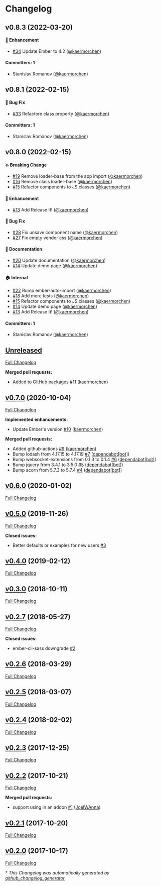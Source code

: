 # Changelog




## v0.8.3 (2022-03-20)

#### :rocket: Enhancement
* [#34](https://github.com/kaermorchen/ember-cli-loaders/pull/34) Update Ember to 4.2 ([@kaermorchen](https://github.com/kaermorchen))

#### Committers: 1
- Stanislav Romanov ([@kaermorchen](https://github.com/kaermorchen))

## v0.8.1 (2022-02-15)

#### :bug: Bug Fix
* [#33](https://github.com/kaermorchen/ember-cli-loaders/pull/33) Refactore class property ([@kaermorchen](https://github.com/kaermorchen))

#### Committers: 1
- Stanislav Romanov ([@kaermorchen](https://github.com/kaermorchen))

## v0.8.0 (2022-02-15)

#### :boom: Breaking Change
* [#19](https://github.com/kaermorchen/ember-cli-loaders/pull/19) Remove loader-base from the app import ([@kaermorchen](https://github.com/kaermorchen))
* [#16](https://github.com/kaermorchen/ember-cli-loaders/pull/16) Remove class loader-base ([@kaermorchen](https://github.com/kaermorchen))
* [#15](https://github.com/kaermorchen/ember-cli-loaders/pull/15) Refactor components to JS classes ([@kaermorchen](https://github.com/kaermorchen))

#### :rocket: Enhancement
* [#13](https://github.com/kaermorchen/ember-cli-loaders/pull/13) Add Release It! ([@kaermorchen](https://github.com/kaermorchen))

#### :bug: Bug Fix
* [#28](https://github.com/kaermorchen/ember-cli-loaders/pull/28) Fix unsave component name ([@kaermorchen](https://github.com/kaermorchen))
* [#27](https://github.com/kaermorchen/ember-cli-loaders/pull/27) Fix empty vendor css ([@kaermorchen](https://github.com/kaermorchen))

#### :memo: Documentation
* [#20](https://github.com/kaermorchen/ember-cli-loaders/pull/20) Update documentation ([@kaermorchen](https://github.com/kaermorchen))
* [#14](https://github.com/kaermorchen/ember-cli-loaders/pull/14) Update demo page ([@kaermorchen](https://github.com/kaermorchen))

#### :house: Internal
* [#22](https://github.com/kaermorchen/ember-cli-loaders/pull/22) Bump ember-auto-import ([@kaermorchen](https://github.com/kaermorchen))
* [#18](https://github.com/kaermorchen/ember-cli-loaders/pull/18) Add more tests ([@kaermorchen](https://github.com/kaermorchen))
* [#15](https://github.com/kaermorchen/ember-cli-loaders/pull/15) Refactor components to JS classes ([@kaermorchen](https://github.com/kaermorchen))
* [#14](https://github.com/kaermorchen/ember-cli-loaders/pull/14) Update demo page ([@kaermorchen](https://github.com/kaermorchen))
* [#13](https://github.com/kaermorchen/ember-cli-loaders/pull/13) Add Release It! ([@kaermorchen](https://github.com/kaermorchen))

#### Committers: 1
- Stanislav Romanov ([@kaermorchen](https://github.com/kaermorchen))

## [Unreleased](https://github.com/kaermorchen/ember-cli-loaders/tree/HEAD)

[Full Changelog](https://github.com/kaermorchen/ember-cli-loaders/compare/v0.7.0...HEAD)

**Merged pull requests:**

- Added to GitHub packages [\#11](https://github.com/kaermorchen/ember-cli-loaders/pull/11) ([kaermorchen](https://github.com/kaermorchen))

## [v0.7.0](https://github.com/kaermorchen/ember-cli-loaders/tree/v0.7.0) (2020-10-04)

[Full Changelog](https://github.com/kaermorchen/ember-cli-loaders/compare/v0.6.0...v0.7.0)

**Implemented enhancements:**

- Update Ember's version [\#10](https://github.com/kaermorchen/ember-cli-loaders/pull/10) ([kaermorchen](https://github.com/kaermorchen))

**Merged pull requests:**

- Added github-actions [\#9](https://github.com/kaermorchen/ember-cli-loaders/pull/9) ([kaermorchen](https://github.com/kaermorchen))
- Bump lodash from 4.17.15 to 4.17.19 [\#7](https://github.com/kaermorchen/ember-cli-loaders/pull/7) ([dependabot[bot]](https://github.com/apps/dependabot))
- Bump websocket-extensions from 0.1.3 to 0.1.4 [\#6](https://github.com/kaermorchen/ember-cli-loaders/pull/6) ([dependabot[bot]](https://github.com/apps/dependabot))
- Bump jquery from 3.4.1 to 3.5.0 [\#5](https://github.com/kaermorchen/ember-cli-loaders/pull/5) ([dependabot[bot]](https://github.com/apps/dependabot))
- Bump acorn from 5.7.3 to 5.7.4 [\#4](https://github.com/kaermorchen/ember-cli-loaders/pull/4) ([dependabot[bot]](https://github.com/apps/dependabot))

## [v0.6.0](https://github.com/kaermorchen/ember-cli-loaders/tree/v0.6.0) (2020-01-02)

[Full Changelog](https://github.com/kaermorchen/ember-cli-loaders/compare/v0.5.0...v0.6.0)

## [v0.5.0](https://github.com/kaermorchen/ember-cli-loaders/tree/v0.5.0) (2019-11-26)

[Full Changelog](https://github.com/kaermorchen/ember-cli-loaders/compare/v0.4.0...v0.5.0)

**Closed issues:**

- Better defaults or examples for new users [\#3](https://github.com/kaermorchen/ember-cli-loaders/issues/3)

## [v0.4.0](https://github.com/kaermorchen/ember-cli-loaders/tree/v0.4.0) (2019-02-12)

[Full Changelog](https://github.com/kaermorchen/ember-cli-loaders/compare/v0.3.0...v0.4.0)

## [v0.3.0](https://github.com/kaermorchen/ember-cli-loaders/tree/v0.3.0) (2018-10-11)

[Full Changelog](https://github.com/kaermorchen/ember-cli-loaders/compare/v0.2.7...v0.3.0)

## [v0.2.7](https://github.com/kaermorchen/ember-cli-loaders/tree/v0.2.7) (2018-05-27)

[Full Changelog](https://github.com/kaermorchen/ember-cli-loaders/compare/v0.2.6...v0.2.7)

**Closed issues:**

- ember-cli-sass downgrade [\#2](https://github.com/kaermorchen/ember-cli-loaders/issues/2)

## [v0.2.6](https://github.com/kaermorchen/ember-cli-loaders/tree/v0.2.6) (2018-03-29)

[Full Changelog](https://github.com/kaermorchen/ember-cli-loaders/compare/v0.2.5...v0.2.6)

## [v0.2.5](https://github.com/kaermorchen/ember-cli-loaders/tree/v0.2.5) (2018-03-07)

[Full Changelog](https://github.com/kaermorchen/ember-cli-loaders/compare/v0.2.4...v0.2.5)

## [v0.2.4](https://github.com/kaermorchen/ember-cli-loaders/tree/v0.2.4) (2018-02-02)

[Full Changelog](https://github.com/kaermorchen/ember-cli-loaders/compare/v0.2.3...v0.2.4)

## [v0.2.3](https://github.com/kaermorchen/ember-cli-loaders/tree/v0.2.3) (2017-12-25)

[Full Changelog](https://github.com/kaermorchen/ember-cli-loaders/compare/v0.2.2...v0.2.3)

## [v0.2.2](https://github.com/kaermorchen/ember-cli-loaders/tree/v0.2.2) (2017-10-21)

[Full Changelog](https://github.com/kaermorchen/ember-cli-loaders/compare/v0.2.1...v0.2.2)

**Merged pull requests:**

- support using in an addon [\#1](https://github.com/kaermorchen/ember-cli-loaders/pull/1) ([JoelWAnna](https://github.com/JoelWAnna))

## [v0.2.1](https://github.com/kaermorchen/ember-cli-loaders/tree/v0.2.1) (2017-10-20)

[Full Changelog](https://github.com/kaermorchen/ember-cli-loaders/compare/v0.2.0...v0.2.1)

## [v0.2.0](https://github.com/kaermorchen/ember-cli-loaders/tree/v0.2.0) (2017-10-17)

[Full Changelog](https://github.com/kaermorchen/ember-cli-loaders/compare/2dc5dcb7fae01b65158a196f097348d366d2c36e...v0.2.0)



\* *This Changelog was automatically generated by [github_changelog_generator](https://github.com/github-changelog-generator/github-changelog-generator)*
